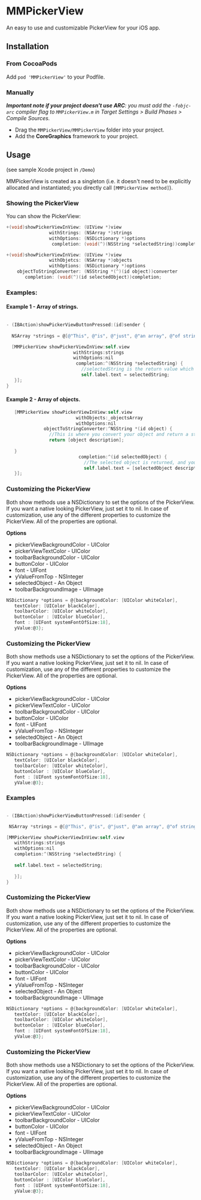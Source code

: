 MMPickerView
============

An easy to use and customizable PickerView for your iOS app.


## Installation

### From CocoaPods

Add `pod 'MMPickerView'` to your Podfile.

### Manually

_**Important note if your project doesn't use ARC**: you must add the `-fobjc-arc` compiler flag to `MMPickerView.m` in Target Settings > Build Phases > Compile Sources._

* Drag the `MMPickerView/MMPickerView` folder into your project.
* Add the **CoreGraphics** framework to your project.

## Usage

(see sample Xcode project in `/Demo`)

MMPickerView is created as a singleton (i.e. it doesn't need to be explicitly allocated and instantiated; you directly call `[MMPickerView method]`).

### Showing the PickerView

You can show the PickerView:

```objective-c
+(void)showPickerViewInView: (UIView *)view
                withStrings: (NSArray *)strings
                withOptions: (NSDictionary *)options
                 completion: (void(^)(NSString *selectedString))completion;

+(void)showPickerViewInView: (UIView *)view
                withObjetcs: (NSArray *)objects
                withOptions: (NSDictionary *)options
    objectToStringConverter: (NSString *(^)(id object))converter
       completion: (void(^)(id selectedObject))completion;
```

### Examples:

#### Example 1 - Array of strings.
```objective-c

- (IBAction)showPickerViewButtonPressed:(id)sender {
  
  NSArray *strings = @[@"This", @"is", @"just", @"an array", @"of strings."];

  [MMPickerView showPickerViewInView:self.view
                         withStrings:strings
                         withOptions:nil
                          completion:^(NSString *selectedString) {
   							//selectedString is the return value which you can use as you wish
                            self.label.text = selectedString;
   }];
}
```

#### Example 2 - Array of objects.
```objective-c
   [MMPickerView showPickerViewInView:self.view
   						  withObjects:_objectsArray
					      withOptions:nil
		      objectToStringConverter:^NSString *(id object) {
				//This is where you convert your object and return a string, for eg. return person.name;
		        return [object description];
   
   }
						   completion:^(id selectedObject) {
						     //The selected object is returned, and you can use the value as you wish, for eg self.label.text = person.name;
						     self.label.text = [selectedObject description];
   }];
```

### Customizing the PickerView
Both show methods use a NSDictionary to set the options of the PickerView. If you want a native looking PickerView, just set it to nil. In case of customization, use any of the different properties to customize the PickerView. All of the properties are optional.

**Options**

- pickerViewBackgroundColor - UIColor
- pickerViewTextColor - UIColor
- toolbarBackgroundColor - UIColor
- buttonColor - UIColor
- font - UIFont 
- yValueFromTop - NSInteger
- selectedObject - An Object
- toolbarBackgroundImage - UIImage

```objective-c
NSDictionary *options = @{backgroundColor: [UIColor whiteColor],
   textColor: [UIColor blackColor],
   toolbarColor: [UIColor whiteColor],
   buttonColor : [UIColor blueColor],
   font : [UIFont systemFontOfSize:18],
   yValue:@3};
```


### Customizing the PickerView
Both show methods use a NSDictionary to set the options of the PickerView. If you want a native looking PickerView, just set it to nil. In case of customization, use any of the different properties to customize the PickerView. All of the properties are optional.

**Options**

- pickerViewBackgroundColor - UIColor
- pickerViewTextColor - UIColor
- toolbarBackgroundColor - UIColor
- buttonColor - UIColor
- font - UIFont 
- yValueFromTop - NSInteger
- selectedObject - An Object
- toolbarBackgroundImage - UIImage

```objective-c
NSDictionary *options = @{backgroundColor: [UIColor whiteColor],
   textColor: [UIColor blackColor],
   toolbarColor: [UIColor whiteColor],
   buttonColor : [UIColor blueColor],
   font : [UIFont systemFontOfSize:18],
   yValue:@3};
```
### Examples

```objective-c

- (IBAction)showPickerViewButtonPressed:(id)sender {

 NSArray *strings = @[@"This", @"is", @"just", @"an array", @"of strings."];

[MMPickerView showPickerViewInView:self.view
   withStrings:strings
   withOptions:nil
   completion:^(NSString *selectedString) {
   
   self.label.text = selectedString;
   
   }];
}
```

### Customizing the PickerView
Both show methods use a NSDictionary to set the options of the PickerView. If you want a native looking PickerView, just set it to nil. In case of customization, use any of the different properties to customize the PickerView. All of the properties are optional.

**Options**

- pickerViewBackgroundColor - UIColor
- pickerViewTextColor - UIColor
- toolbarBackgroundColor - UIColor
- buttonColor - UIColor
- font - UIFont 
- yValueFromTop - NSInteger
- selectedObject - An Object
- toolbarBackgroundImage - UIImage

```objective-c
NSDictionary *options = @{backgroundColor: [UIColor whiteColor],
   textColor: [UIColor blackColor],
   toolbarColor: [UIColor whiteColor],
   buttonColor : [UIColor blueColor],
   font : [UIFont systemFontOfSize:18],
   yValue:@3};
```


### Customizing the PickerView
Both show methods use a NSDictionary to set the options of the PickerView. If you want a native looking PickerView, just set it to nil. In case of customization, use any of the different properties to customize the PickerView. All of the properties are optional.

**Options**

- pickerViewBackgroundColor - UIColor
- pickerViewTextColor - UIColor
- toolbarBackgroundColor - UIColor
- buttonColor - UIColor
- font - UIFont 
- yValueFromTop - NSInteger
- selectedObject - An Object
- toolbarBackgroundImage - UIImage

```objective-c
NSDictionary *options = @{backgroundColor: [UIColor whiteColor],
   textColor: [UIColor blackColor],
   toolbarColor: [UIColor whiteColor],
   buttonColor : [UIColor blueColor],
   font : [UIFont systemFontOfSize:18],
   yValue:@3};
```